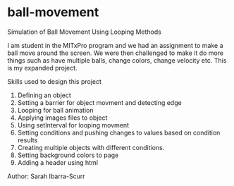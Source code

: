 # ball-movement
Simulation of Ball Movement Using Looping Methods

I am student in the MITxPro program and we had an assignment to make a ball move around the screen. We were then challenged to make it do more things such as have multiple balls, change colors, change velocity etc. This is my expanded project. 

Skills used to design this project
1. Defining an object
2. Setting a barrier for object movment and detecting edge
3. Looping for ball animation
4. Applying images files to object
5. Using setInterval for looping movment
6. Setting conditions and pushing changes to values based on condition results
7. Creating multiple objects with different conditions. 
8. Setting background colors to page
9. Adding a header using html

Author: Sarah Ibarra-Scurr
